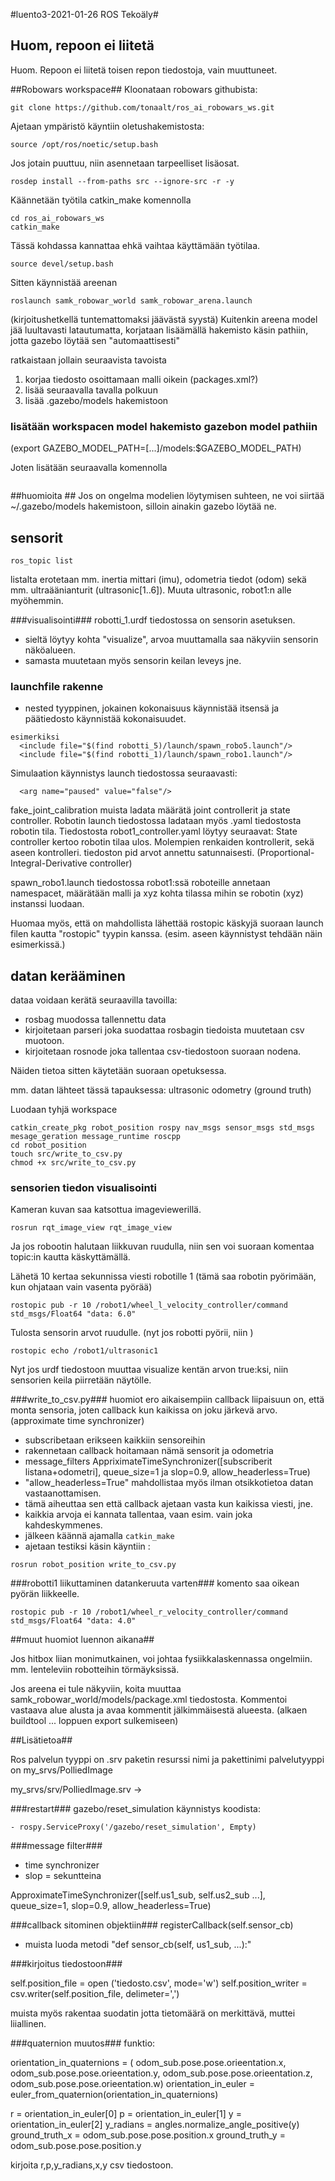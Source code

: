 #luento3-2021-01-26 ROS Tekoäly#

## Huom, repoon ei liitetä ##
Huom. Repoon ei liitetä toisen repon tiedostoja, vain muuttuneet.


##Robowars workspace##
Kloonataan robowars githubista:
```
git clone https://github.com/tonaalt/ros_ai_robowars_ws.git
```

Ajetaan ympäristö käyntiin oletushakemistosta:
```
source /opt/ros/noetic/setup.bash
```

Jos jotain puuttuu, niin asennetaan tarpeelliset lisäosat.
```
rosdep install --from-paths src --ignore-src -r -y
```

Käännetään työtila catkin_make komennolla
```
cd ros_ai_robowars_ws
catkin_make
```

Tässä kohdassa kannattaa ehkä vaihtaa käyttämään työtilaa.
```
source devel/setup.bash
```

Sitten käynnistää areenan
```
roslaunch samk_robowar_world samk_robowar_arena.launch
```

(kirjoitushetkellä tuntemattomaksi jäävästä syystä) Kuitenkin areena model jää luultavasti latautumatta, korjataan lisäämällä hakemisto käsin pathiin, jotta gazebo löytää sen "automaattisesti"

ratkaistaan jollain seuraavista tavoista

1. korjaa tiedosto osoittamaan malli oikein (packages.xml?)
2. lisää seuraavalla tavalla polkuun
3. lisää .gazebo/models hakemistoon

### lisätään workspacen model hakemisto gazebon model pathiin ###
(export GAZEBO_MODEL_PATH=[...]/models:$GAZEBO_MODEL_PATH)

Joten lisätään seuraavalla komennolla 
```export GAZEBO_MODEL_PATH=~/ros_ai_robowars_ws/src/samk_robowar_world/models:$GAZEBO_MODEL_PATH
```



##huomioita ##
Jos on ongelma modelien löytymisen suhteen, ne voi siirtää \~/.gazebo/models hakemistoon, silloin ainakin gazebo löytää ne.




## sensorit ##
```
ros_topic list
```
listalta erotetaan mm. inertia mittari (imu), odometria tiedot (odom) sekä mm. ultraäänianturit (ultrasonic[1..6]).
Muuta ultrasonic, robot1:n alle myöhemmin.

###visualisointi###
robotti_1.urdf tiedostossa on sensorin asetuksen.
- sieltä löytyy kohta  "visualize", arvoa muuttamalla saa näkyviin sensorin näköalueen.
- samasta muutetaan myös sensorin keilan leveys jne.

### launchfile rakenne ###
- nested tyyppinen, jokainen kokonaisuus käynnistää itsensä ja päätiedosto käynnistää kokonaisuudet.

```
esimerkiksi
  <include file="$(find robotti_5)/launch/spawn_robo5.launch"/>
  <include file="$(find robotti_1)/launch/spawn_robo1.launch"/>
```

Simulaation käynnistys launch tiedostossa seuraavasti:
```
  <arg name="paused" value="false"/>
```

fake_joint_calibration
muista ladata määrätä joint controllerit ja state controller.
Robotin launch tiedostossa ladataan myös .yaml tiedostosta robotin tila.
Tiedostosta robot1_controller.yaml löytyy seuraavat:
State controller kertoo robotin tilaa ulos.
Molempien renkaiden kontrollerit, sekä aseen kontrolleri.
tiedoston pid arvot annettu satunnaisesti. (Proportional-Integral-Derivative controller)

spawn_robo1.launch tiedostossa robot1:ssä roboteille annetaan namespacet, määrätään malli ja xyz kohta tilassa mihin se robotin (xyz) instanssi luodaan.

Huomaa myös, että on mahdollista lähettää rostopic käskyjä suoraan launch filen kautta "rostopic" tyypin kanssa. (esim. aseen käynnistyst tehdään näin esimerkissä.)

## ##





## datan kerääminen ##
dataa voidaan kerätä seuraavilla tavoilla:
- rosbag muodossa tallennettu data
- kirjoitetaan parseri joka suodattaa rosbagin tiedoista muutetaan csv muotoon.
- kirjoitetaan rosnode joka tallentaa csv-tiedostoon suoraan nodena.

Näiden tietoa sitten käytetään suoraan opetuksessa.

mm. datan lähteet tässä tapauksessa:
ultrasonic
odometry (ground truth)

Luodaan tyhjä workspace
```
catkin_create_pkg robot_position rospy nav_msgs sensor_msgs std_msgs mesage_geration message_runtime roscpp
cd robot_position
touch src/write_to_csv.py
chmod +x src/write_to_csv.py
```

### sensorien tiedon visualisointi ###

Kameran kuvan saa katsottua imageviewerillä.
```
rosrun rqt_image_view rqt_image_view
```

Ja jos robootin halutaan liikkuvan ruudulla, niin sen voi suoraan komentaa topic:in kautta käskyttämällä.

Lähetä 10 kertaa sekunnissa viesti robotille 1 (tämä saa robotin pyörimään, kun ohjataan vain vasenta pyörää)
```
rostopic pub -r 10 /robot1/wheel_l_velocity_controller/command std_msgs/Float64 "data: 6.0"
```

Tulosta sensorin arvot ruudulle. (nyt jos robotti pyörii, niin )
```
rostopic echo /robot1/ultrasonic1
```

Nyt jos urdf tiedostoon muuttaa visualize kentän arvon true:ksi, niin sensorien keila piirretään näytölle.



###write_to_csv.py###
huomiot
ero aikaisempiin callback liipaisuun on, että monta sensoria, joten callback kun kaikissa on joku järkevä arvo. (approximate time synchronizer)
- subscribetaan erikseen kaikkiin sensoreihin
- rakennetaan callback hoitamaan nämä sensorit ja odometria
- message_filters AppriximateTimeSynchronizer([subscriberit listana+odometri], queue_size=1 ja slop=0.9, allow_headerless=True)
- "allow_headerless=True" mahdollistaa myös ilman otsikkotietoa datan vastaanottamisen.
- tämä aiheuttaa sen että callback ajetaan vasta kun kaikissa viesti, jne.
- kaikkia arvoja ei kannata tallentaa, vaan esim. vain joka kahdeskymmenes.
- jälkeen käännä ajamalla `catkin_make`
- ajetaan testiksi käsin käyntiin :
```
rosrun robot_position write_to_csv.py
```

###robotti1 liikuttaminen datankeruuta varten###
komento saa oikean pyörän liikkeelle.

```rostopic pub -r 10 /robot1/wheel_r_velocity_controller/command std_msgs/Float64 "data: 4.0"```

##muut huomiot luennon aikana##

Jos hitbox liian monimutkainen, voi johtaa fysiikkalaskennassa ongelmiin. mm. lenteleviin robotteihin törmäyksissä.


Jos areena ei tule näkyviin, koita muuttaa samk_robowar_world/models/package.xml tiedostosta. Kommentoi vastaava alue alusta ja avaa kommentit jälkimmäisestä alueesta. (alkaen buildtool ... loppuen export sulkemiseen)


##Lisätietoa##

Ros palvelun tyyppi on .srv paketin resurssi nimi ja pakettinimi
palvelutyyppi on my_srvs/PolliedImage

my_srvs/srv/PolliedImage.srv -> 


###restart###
gazebo/reset_simulation
käynnistys koodista:
```
- rospy.ServiceProxy('/gazebo/reset_simulation', Empty)
```

###message filter###
- time synchronizer
- slop = sekuntteina

ApproximateTimeSynchronizer([self.us1_sub, self.us2_sub ...], queue_size=1, slop=0.9, allow_headerless=True)

###callback sitominen objektiin###
registerCallback(self.sensor_cb)
- muista luoda metodi "def sensor_cb(self, us1_sub, ...):"


###kirjoitus tiedostoon###

self.position_file = open ('tiedosto.csv', mode='w')
self.position_writer = csv.writer(self.position_file, delimeter=',')

muista myös rakentaa suodatin jotta tietomäärä on merkittävä, muttei liiallinen.

###quaternion muutos###
funktio:

orientation_in_quaternions = (
odom_sub.pose.pose.orieentation.x,
odom_sub.pose.pose.orieentation.y,
odom_sub.pose.pose.orieentation.z,
odom_sub.pose.pose.orieentation.w)
orientation_in_euler = euler_from_quaternion(orientation_in_quaternions)

r = orientation_in_euler[0] 
p = orientation_in_euler[1] 
y = orientation_in_euler[2]
y_radians = angles.normalize_angle_positive(y)
ground_truth_x = odom_sub.pose.pose.position.x
ground_truth_y = odom_sub.pose.pose.position.y

kirjoita r,p,y_radians,x,y csv tiedostoon.


